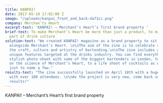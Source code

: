 ```yaml
---
title: KANPAI!
date: 2017-05-10 17:02:00 Z
image: "/uploads/kanpai_front_and_back-da71cc.png"
company: Merchan'ts Heart
excerpt-text: 'KANPAI! – Merchant’s Heart’s first brand property '
brief-text: To make Merchant’s Heart be more than just a product, to make it an essential
  part of drink culture
solution-text: "We created KANPAI! magazine as a brand property to sit independently
  alongside Merchant’s Heart. \n\nThe aim of the zine is to celebrate and inspire
  the craft, culture and artistry of bartending.\n\nThe zine includes a series of
  unique features targeted at the drinks industry. You can find everything from a
  stylish photo-shoot with some of the biggest bartenders in London, to a comic strip
  on the science of Merchant’s Heart, to a life shoot of cocktails as works of art,
  just to name a few."
results-text: "The zine successfully launched on April 18th with a huge party in Soho
  with over 180 attendees. \n\nAs the project is very new, come back soon for more
  results!"
---
```


KANPAI! – Merchant’s Heart’s first brand property 